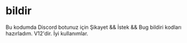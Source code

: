 # bildir
Bu kodumda Discord botunuz için Şikayet &amp;&amp; İstek &amp;&amp; Bug bildiri kodları hazırladım. V12'dir. İyi kullanımlar.
